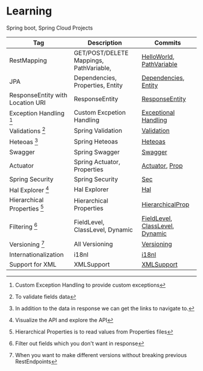 # Learning
Spring boot, Spring Cloud Projects


| Tag | Description | Commits |
| --- | ----------- | --- |
| RestMapping | GET/POST/DELETE Mappings, PathVariable,  | [HelloWorld](https://github.com/abhishekj22/Learning/commit/edc6ac9bb7f9226ef5e122f9019adf9a425b410d), [PathVariable](https://github.com/abhishekj22/Learning/commit/a9c1fc762821bee7a4d70d19f187fcc3295fb3e4) |
| JPA | Dependencies, Properties, Entity | [Dependencies](https://github.com/abhishekj22/Learning/commit/cdeb9e12bbd0cf97bfea6fa3ac36a5157f0711a6), [Entity](https://github.com/abhishekj22/Learning/commit/cdeb9e12bbd0cf97bfea6fa3ac36a5157f0711a6) |
| ResponseEntity with Location URI | ResponseEntity | [ResponseEntity](https://github.com/abhishekj22/Learning/commit/56fa8ffa408a4ce8c9b2f5dfdf38fc93e60137a4) |
| Exception Handling [^1] | Custom Excpetion Handling | [Exceptional Handling](https://github.com/abhishekj22/Learning/commit/6cdb06f608a66efb356b8a5995940d2b2ed8dee8) |
| Validations [^2] | Spring Validation | [Validation](https://github.com/abhishekj22/Learning/commit/ab789494f56c9eb9aa6bcbc50b74a9f528a17ec2) |
| Heteoas [^3] | Spring Heteoas | [Heteoas](https://github.com/abhishekj22/Learning/commit/d3dbcc0a4b3f2a1835579edb81d74e751541a583) |
| Swagger | Spring Swagger | [Swagger](https://github.com/abhishekj22/Learning/commit/19b0f1caffc25d9c093d2b36d850d47f038c49f6) |
| Actuator | Spring Actuator, Properties | [Actuator](https://github.com/abhishekj22/Learning/commit/c7cc493a0c7f36d9a060c9f68287295ffe663150), [Prop](https://github.com/abhishekj22/Learning/commit/de84a377d5dcaaa877f0c490559d0ee80931eb4a) |
| Spring Security | Spring Security | [Sec](https://github.com/abhishekj22/Learning/commit/9a8814820d6e956e2e35b4d2d35632300ddd24c5) |
| Hal Explorer [^4] | Hal Explorer | [Hal](https://github.com/abhishekj22/Learning/commit/bf9afc5b248c9c3b65d3ba4db9a4ecd240b5d916) |
| Hierarchical Properties [^5] | Hierarchical Properties | [HierarchicalProp](https://github.com/abhishekj22/Learning/commit/67858f1903994e86b872023def7c2ddc2e54d7a1) |
| Filtering [^6] | FieldLevel, ClassLevel, Dynamic | [FieldLevel](https://github.com/abhishekj22/Learning/commit/be33c9aa2e139341505172ce9d28faf5ddf8c498), [ClassLevel](https://github.com/abhishekj22/Learning/commit/9552be812ee6f5a508e9eebbf560d3b89f2fe013), [Dynamic](https://github.com/abhishekj22/Learning/commit/2dc94fa364ae1fb18f679952f495db85fb01094b) |
| Versioning [^7] | All Versioning | [Versioning](https://github.com/abhishekj22/Learning/commit/d3ff5402e36bc2f42dede395dde6b2188374d89a) |
| Internationalization  | i18nl | [i18nl](https://github.com/abhishekj22/Learning/commit/1e642fa8509c34d5728f887f326b2115e969393d) |
| Support for XML | XMLSupport | [XMLSupport](https://github.com/abhishekj22/Learning/commit/d4f01136832a9c9f134e409531b3e6f60a44b5e4) |

[^1]: Custom Exception Handling to provide custom exceptions
[^2]: To validate fields data
[^3]: In addition to the data in response we can get the links to navigate to.
[^4]: Visualize the API and explore the API
[^5]: Hierarchical Properties is to read values from Properties files
[^6]: Filter out fields which you don't want in response 
[^7]: When you want to make different versions without breaking previous RestEndpoints 
